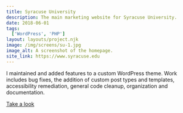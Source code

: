 ```yaml
---
title: Syracuse University
description: The main marketing website for Syracuse University.
date: 2018-06-01
tags:
  ['WordPress', 'PHP']
layout: layouts/project.njk
image: /img/screens/su-1.jpg
image_alt: A screenshot of the homepage.
site_link: https://www.syracuse.edu
---
```


I maintained and added features to a custom WordPress theme. Work includes bug fixes, the addition of custom post types and templates, accessibility remediation, general code cleanup, organization and documentation.

<a href="{{ site_link | url }}">Take a look</a>